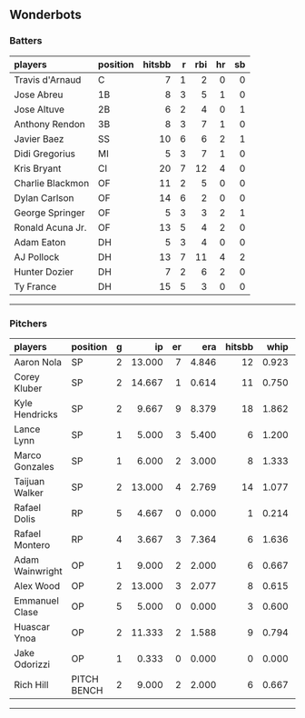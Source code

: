 ## Wonderbots

### Batters

 
|players          |position | hitsbb|  r| rbi| hr| sb| 
|:----------------|:--------|------:|--:|---:|--:|--:| 
|Travis d'Arnaud  |C        |      7|  1|   2|  0|  0| 
|Jose Abreu       |1B       |      8|  3|   5|  1|  0| 
|Jose Altuve      |2B       |      6|  2|   4|  0|  1| 
|Anthony Rendon   |3B       |      8|  3|   7|  1|  0| 
|Javier Baez      |SS       |     10|  6|   6|  2|  1| 
|Didi Gregorius   |MI       |      5|  3|   7|  1|  0| 
|Kris Bryant      |CI       |     20|  7|  12|  4|  0| 
|Charlie Blackmon |OF       |     11|  2|   5|  0|  0| 
|Dylan Carlson    |OF       |     14|  6|   2|  0|  0| 
|George Springer  |OF       |      5|  3|   3|  2|  1| 
|Ronald Acuna Jr. |OF       |     13|  5|   4|  2|  0| 
|Adam Eaton       |DH       |      5|  3|   4|  0|  0| 
|AJ Pollock       |DH       |     13|  7|  11|  4|  2| 
|Hunter Dozier    |DH       |      7|  2|   6|  2|  0| 
|Ty France        |DH       |     15|  5|   3|  0|  0| 

* * *

### Pitchers

 
|players         |position    |  g|     ip| er|   era| hitsbb|  whip| so|  w| sv| 
|:---------------|:-----------|--:|------:|--:|-----:|------:|-----:|--:|--:|--:| 
|Aaron Nola      |SP          |  2| 13.000|  7| 4.846|     12| 0.923| 11|  1|  0| 
|Corey Kluber    |SP          |  2| 14.667|  1| 0.614|     11| 0.750| 15|  2|  0| 
|Kyle Hendricks  |SP          |  2|  9.667|  9| 8.379|     18| 1.862|  9|  1|  0| 
|Lance Lynn      |SP          |  1|  5.000|  3| 5.400|      6| 1.200|  2|  1|  0| 
|Marco Gonzales  |SP          |  1|  6.000|  2| 3.000|      8| 1.333|  4|  0|  0| 
|Taijuan Walker  |SP          |  2| 13.000|  4| 2.769|     14| 1.077|  8|  1|  0| 
|Rafael Dolis    |RP          |  5|  4.667|  0| 0.000|      1| 0.214|  3|  0|  3| 
|Rafael Montero  |RP          |  4|  3.667|  3| 7.364|      6| 1.636|  2|  1|  1| 
|Adam Wainwright |OP          |  1|  9.000|  2| 2.000|      6| 0.667|  8|  0|  0| 
|Alex Wood       |OP          |  2| 13.000|  3| 2.077|      8| 0.615| 16|  2|  0| 
|Emmanuel Clase  |OP          |  5|  5.000|  0| 0.000|      3| 0.600|  3|  1|  1| 
|Huascar Ynoa    |OP          |  2| 11.333|  2| 1.588|      9| 0.794| 14|  2|  0| 
|Jake Odorizzi   |OP          |  1|  0.333|  0| 0.000|      0| 0.000|  0|  0|  0| 
|Rich Hill       |PITCH BENCH |  2|  9.000|  2| 2.000|      6| 0.667| 14|  0|  0| 


* * *


